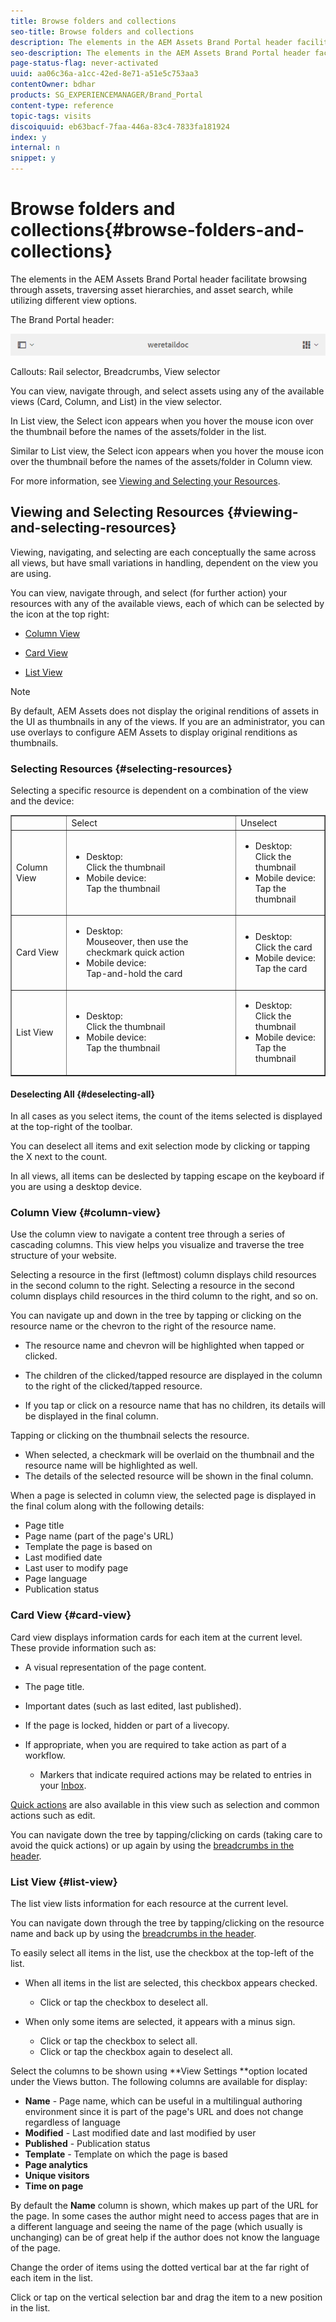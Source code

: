 ```yaml
---
title: Browse folders and collections
seo-title: Browse folders and collections
description: The elements in the AEM Assets Brand Portal header facilitate browsing through assets, traversing asset hierarchies, and asset search, while utilizing different view options.
seo-description: The elements in the AEM Assets Brand Portal header facilitate browsing through assets, traversing asset hierarchies, and asset search, while utilizing different view options.
page-status-flag: never-activated
uuid: aa06c36a-a1cc-42ed-8e71-a51e5c753aa3
contentOwner: bdhar
products: SG_EXPERIENCEMANAGER/Brand_Portal
content-type: reference
topic-tags: visits
discoiquuid: eb63bacf-7faa-446a-83c4-7833fa181924
index: y
internal: n
snippet: y
---
```


# Browse folders and collections{#browse-folders-and-collections}

The elements in the AEM Assets Brand Portal header facilitate browsing through assets, traversing asset hierarchies, and asset search, while utilizing different view options.

The Brand Portal header:

![](assets/bp_subheader.png)

Callouts: Rail selector, Breadcrumbs, View selector

You can view, navigate through, and select assets using any of the available views (Card, Column, and List) in the view selector.

In List view, the Select icon appears when you hover the mouse icon over the thumbnail before the names of the assets/folder in the list.

Similar to List view, the Select icon appears when you hover the mouse icon over the thumbnail before the names of the assets/folder in Column view.

For more information, see [Viewing and Selecting your Resources](/content/help/en/experience-manager/6-3/sites/authoring/using/basic-handling#main-pars_title_14).

## Viewing and Selecting Resources {#viewing-and-selecting-resources}

Viewing, navigating, and selecting are each conceptually the same across all views, but have small variations in handling, dependent on the view you are using.

You can view, navigate through, and select (for further action) your resources with any of the available views, each of which can be selected by the icon at the top right:

* [Column View](#columnview)
* [Card View](#cardview)  

* [List View](#listview)

>[!NOTE]
>
>By default, AEM Assets does not display the original renditions of assets in the UI as thumbnails in any of the views. If you are an administrator, you can use overlays to configure AEM Assets to display original renditions as thumbnails.

### Selecting Resources {#selecting-resources}

Selecting a specific resource is dependent on a combination of the view and the device:

<table border="1" cellpadding="1" cellspacing="0" width="100%"> 
 <tbody>
  <tr>
   <td> </td> 
   <td>Select</td> 
   <td>Unselect</td> 
  </tr>
  <tr>
   <td>Column View<br /> </td> 
   <td>
    <ul> 
     <li>Desktop:<br /> Click the thumbnail</li> 
     <li>Mobile device:<br /> Tap the thumbnail</li> 
    </ul> </td> 
   <td>
    <ul> 
     <li>Desktop:<br /> Click the thumbnail</li> 
     <li>Mobile device:<br /> Tap the thumbnail</li> 
    </ul> </td> 
  </tr>
  <tr>
   <td>Card View<br /> </td> 
   <td>
    <ul> 
     <li>Desktop:<br /> Mouseover, then use the checkmark quick action</li> 
     <li>Mobile device:<br /> Tap-and-hold the card</li> 
    </ul> </td> 
   <td>
    <ul> 
     <li>Desktop:<br /> Click the card</li> 
     <li>Mobile device:<br /> Tap the card</li> 
    </ul> </td> 
  </tr>
  <tr>
   <td>List View</td> 
   <td>
    <ul> 
     <li>Desktop:<br /> Click the thumbnail</li> 
     <li>Mobile device:<br /> Tap the thumbnail</li> 
    </ul> </td> 
   <td>
    <ul> 
     <li>Desktop:<br /> Click the thumbnail</li> 
     <li>Mobile device:<br /> Tap the thumbnail</li> 
    </ul> </td> 
  </tr>
 </tbody>
</table>

#### Deselecting All {#deselecting-all}

In all cases as you select items, the count of the items selected is displayed at the top-right of the toolbar.

You can deselect all items and exit selection mode by clicking or tapping the X next to the count.

In all views, all items can be deslected by tapping escape on the keyboard if you are using a desktop device.

### Column View {#column-view}

Use the column view to navigate a content tree through a series of cascading columns. This view helps you visualize and traverse the tree structure of your website.

Selecting a resource in the first (leftmost) column displays child resources in the second column to the right. Selecting a resource in the second column displays child resources in the third column to the right, and so on.

You can navigate up and down in the tree by tapping or clicking on the resource name or the chevron to the right of the resource name.

* The resource name and chevron will be highlighted when tapped or clicked.

* The children of the clicked/tapped resource are displayed in the column to the right of the clicked/tapped resource.
* If you tap or click on a resource name that has no children, its details will be displayed in the final column.

Tapping or clicking on the thumbnail selects the resource.

* When selected, a checkmark will be overlaid on the thumbnail and the resource name will be highlighted as well.
* The details of the selected resource will be shown in the final column.

When a page is selected in column view, the selected page is displayed in the final colum along with the following details:

* Page title
* Page name (part of the page's URL)
* Template the page is based on
* Last modified date
* Last user to modify page
* Page language
* Publication status

### Card View {#card-view}

Card view displays information cards for each item at the current level. These provide information such as:

* A visual representation of the page content.
* The page title.
* Important dates (such as last edited, last published).
* If the page is locked, hidden or part of a livecopy.  
* If appropriate, when you are required to take action as part of a workflow.

    * Markers that indicate required actions may be related to entries in your [Inbox](/content/help/en/experience-manager/6-3/sites/authoring/using/inbox).

[Quick actions](#quickactions) are also available in this view such as selection and common actions such as edit.

You can navigate down the tree by tapping/clicking on cards (taking care to avoid the quick actions) or up again by using the [breadcrumbs in the header](/content/help/en/experience-manager/6-3/sites/authoring/using/basic-handling#main-pars_title_21).

### List View {#list-view}

The list view lists information for each resource at the current level.

You can navigate down through the tree by tapping/clicking on the resource name and back up by using the [breadcrumbs in the header](/content/help/en/experience-manager/6-3/sites/authoring/using/basic-handling#main-pars_title_21).

To easily select all items in the list, use the checkbox at the top-left of the list.

* When all items in the list are selected, this checkbox appears checked.

    * Click or tap the checkbox to deselect all.

* When only some items are selected, it appears with a minus sign.

    * Click or tap the checkbox to select all.
    * Click or tap the checkbox again to deselect all.

Select the columns to be shown using **View Settings **option located under the Views button. The following columns are available for display:

* **Name** - Page name, which can be useful in a multilingual authoring environment since it is part of the page's URL and does not change regardless of language
* **Modified** - Last modified date and last modified by user
* **Published** - Publication status
* **Template** - Template on which the page is based
* **Page analytics**
* **Unique visitors**
* **Time on page**

By default the **Name** column is shown, which makes up part of the URL for the page. In some cases the author might need to access pages that are in a different language and seeing the name of the page (which usually is unchanging) can be of great help if the author does not know the language of the page.

Change the order of items using the dotted vertical bar at the far right of each item in the list.

Click or tap on the vertical selection bar and drag the item to a new position in the list.
